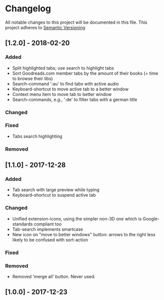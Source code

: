 # Changelog

All notable changes to this project will be documented in this file.
This project adheres to [Semantic Versioning](http://semver.org)


## [1.2.0] - 2018-02-20
### Added
- Split highlighted tabs; use search to highlight tabs
- Sort Goodreads.com member tabs by the amount of their books (= time to browse their libs)
- Search-command ':au' to find tabs with active audio
- Keyboard-shortcut to move active tab to a better window
- Context menu item to move tab to better window
- Search-commands, e.g., ':de' to filter tabs with a german title

### Changed

### Fixed
- Tabs search highlighting

### Removed


## [1.1.0] - 2017-12-28
### Added
- Tab search with large preview while typing
- Keyboard-shortcut to suspend active tab

### Changed
- Unified extension-icons, using the simpler non-3D one which is Google-standards compliant too
- Tab-search implements smartcase
- New icon on "move to better windows" button: arrows to the right less likely to be confused with sort-action

### Fixed

### Removed
- Removed 'merge all' button. Never used.


## [1.0.0] - 2017-12-23


